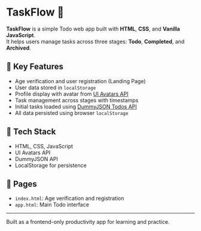 # TaskFlow 📝

**TaskFlow** is a simple Todo web app built with **HTML**, **CSS**, and **Vanilla JavaScript**.  
It helps users manage tasks across three stages: **Todo**, **Completed**, and **Archived**.

## 🔑 Key Features

- Age verification and user registration (Landing Page)
- User data stored in `localStorage`
- Profile display with avatar from [UI Avatars API](https://ui-avatars.com/)
- Task management across stages with timestamps
- Initial tasks loaded using [DummyJSON Todos API](https://dummyjson.com/todos)
- All data persisted using browser `localStorage`

## 🚀 Tech Stack

- HTML, CSS, JavaScript
- UI Avatars API
- DummyJSON API
- LocalStorage for persistence

## 📂 Pages

- `index.html`: Age verification and registration
- `app.html`: Main Todo interface

---

Built as a frontend-only productivity app for learning and practice.

